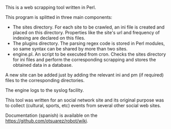 This is a web scrapping tool written in Perl. 

This program is splitted in three main components:

* The sites directory. For each site to be crawled, an ini file is created and placed on this directory. Properties like the site's url and frequency of indexing are declared on this files.
* The plugins directory. The parsing regex code is stored in Perl modules, so same syntax can be shared by more than two sites.
* engine.pl. An script to be executed from cron. Checks the sites directory for ini files and perform the corresponding scrapping and stores the obtained data in a database.

A new site can be added just by adding the relevant ini and pm (if required) files to the corresponding directories.

The engine logs to the syslog facility.

This tool was written for an social network site and its original purpose was to collect (cultural, sports, etc) events from several other social web sites.

Documentation (spanish) is available on the https://github.com/otsuarez/robot/wiki.
